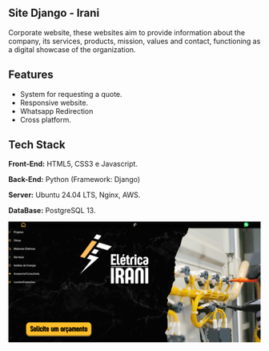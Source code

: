 
## Site Django - Irani

Corporate website, these websites aim to provide information about the company, its services, products, mission, values ​​and contact, functioning as a digital showcase of the organization.

## Features

- System for requesting a quote.
- Responsive website.
- Whatsapp Redirection
- Cross platform.


## Tech Stack

**Front-End:** HTML5, CSS3 e Javascript.

**Back-End:** Python (Framework: Django)

**Server:** Ubuntu 24.04 LTS, Nginx, AWS.

**DataBase:** PostgreSQL 13.

![Homepage do site](Irani-Home.png)

